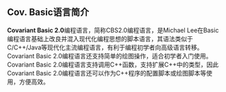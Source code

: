 Cov. Basic语言简介
------------------
**Covariant Basic 2.0**编程语言，简称CBS2.0编程语言，是Michael Lee在Basic编程语言基础上改良并混入现代化编程思想的脚本语言，其语法类似于C/C++/Java等现代化主流编程语言，有利于编程初学者向高级语言转移。Covariant Basic 2.0编程语言还支持简单的绘图操作，适合初学者入门使用。Covariant Basic 2.0编程语言支持调用C++函数，支持扩展C++中的类型，因此Covariant Basic 2.0编程语言还可以作为C++程序的配置脚本或绘图脚本等使用，方便高效。
